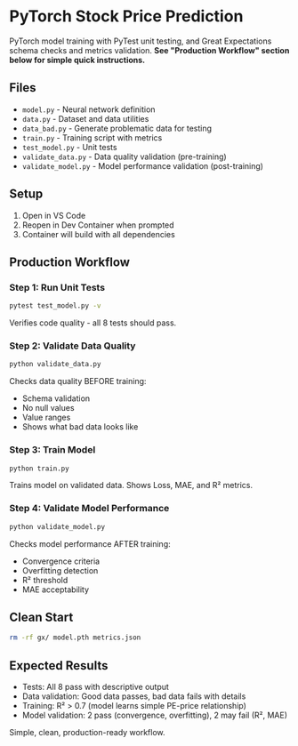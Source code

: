 # PyTorch Stock Price Prediction

PyTorch model training with PyTest unit testing, and Great Expectations schema checks and metrics validation. **See "Production Workflow" section below for simple quick instructions.**

## Files
- `model.py` - Neural network definition
- `data.py` - Dataset and data utilities  
- `data_bad.py` - Generate problematic data for testing
- `train.py` - Training script with metrics
- `test_model.py` - Unit tests
- `validate_data.py` - Data quality validation (pre-training)
- `validate_model.py` - Model performance validation (post-training)

## Setup
1. Open in VS Code
2. Reopen in Dev Container when prompted
3. Container will build with all dependencies

## Production Workflow

### Step 1: Run Unit Tests
```bash
pytest test_model.py -v
```
Verifies code quality - all 8 tests should pass.

### Step 2: Validate Data Quality
```bash
python validate_data.py
```
Checks data quality BEFORE training:
- Schema validation
- No null values
- Value ranges
- Shows what bad data looks like

### Step 3: Train Model
```bash
python train.py
```
Trains model on validated data. Shows Loss, MAE, and R² metrics.

### Step 4: Validate Model Performance
```bash
python validate_model.py
```
Checks model performance AFTER training:
- Convergence criteria
- Overfitting detection
- R² threshold
- MAE acceptability

## Clean Start
```bash
rm -rf gx/ model.pth metrics.json
```

## Expected Results
- Tests: All 8 pass with descriptive output
- Data validation: Good data passes, bad data fails with details
- Training: R² > 0.7 (model learns simple PE-price relationship)
- Model validation: 2 pass (convergence, overfitting), 2 may fail (R², MAE)

Simple, clean, production-ready workflow.